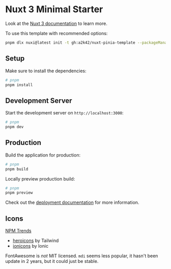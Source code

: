 # Nuxt 3 Minimal Starter

Look at the [Nuxt 3 documentation](https://nuxt.com/docs/getting-started/introduction) to learn more.

To use this template with recommended options:

```bash
pnpm dlx nuxi@latest init -t gh:a2k42/nuxt-pinia-template --packageManager pnpm --gitInit --no-install --shell <project-name>
```

## Setup

Make sure to install the dependencies:

```bash
# pnpm
pnpm install
```

## Development Server

Start the development server on `http://localhost:3000`:

```bash
# pnpm
pnpm dev
```

## Production

Build the application for production:

```bash
# pnpm
pnpm build
```

Locally preview production build:

```bash
# pnpm
pnpm preview
```

Check out the [deployment documentation](https://nuxt.com/docs/getting-started/deployment) for more information.

## Icons

[NPM Trends](https://npmtrends.com/@heroicons/vue-vs-@mdi/font-build-vs-ionicons)

- [heroicons](https://github.com/tailwindlabs/heroicons#readme) by Tailwind
- [ionicons](https://ionic.io/ionicons) by Ionic

FontAwesome is *not* MIT licensed. `mdi` seems less popular, it hasn't been update in 2 years, but it could just be stable.